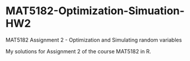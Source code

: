 # MAT5182-Optimization-Simuation-HW2
MAT5182 Assignment 2 - Optimization and Simulating random variables

My solutions for Assignment 2 of the course MAT5182 in R.
